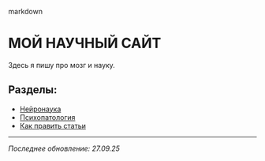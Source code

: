 markdown
# МОЙ НАУЧНЫЙ САЙТ

Здесь я пишу про мозг и науку.

## Разделы:
- [Нейронаука](articles/neuroscience.md)
- [Психопатология](articles/psychopathology.md) 
- [Как править статьи](how-to-edit.md)

---
*Последнее обновление: 27.09.25*
